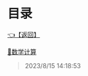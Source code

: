 # 目录  


[👈【返回】](/--目录--/dotnet/CSharp笔记/--目录--CSharp笔记)  


[📜数学计算](/dotnet/CSharp笔记/数学计算/数学计算)  







> 2023/8/15 14:18:53

